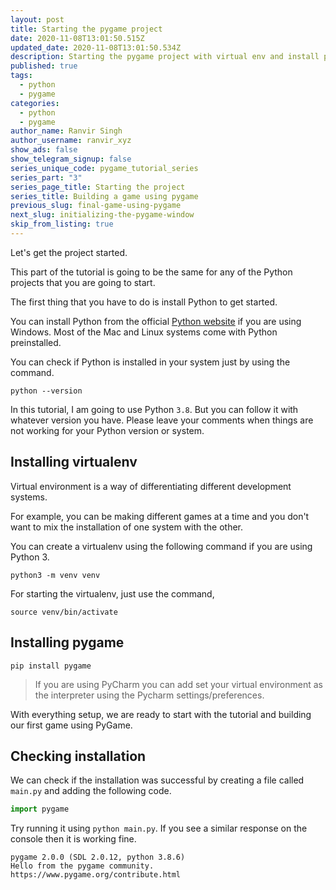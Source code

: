```yaml
---
layout: post
title: Starting the pygame project
date: 2020-11-08T13:01:50.515Z
updated_date: 2020-11-08T13:01:50.534Z
description: Starting the pygame project with virtual env and install pygame
published: true
tags:
  - python
  - pygame
categories:
  - python
  - pygame
author_name: Ranvir Singh
author_username: ranvir_xyz
show_ads: false
show_telegram_signup: false
series_unique_code: pygame_tutorial_series
series_part: "3"
series_page_title: Starting the project
series_title: Building a game using pygame
previous_slug: final-game-using-pygame
next_slug: initializing-the-pygame-window
skip_from_listing: true
---
```

Let's get the project started.

This part of the tutorial is going to be the same for any of the Python projects that you are going to start.

The first thing that you have to do is install Python to get started.

You can install Python from the official [Python website](https://www.python.org/) if you are using Windows. Most of the Mac and Linux systems come with Python preinstalled.

You can check if Python is installed in your system just by using the command.

```shell
python --version
```

In this tutorial, I am going to use Python `3.8`. But you can follow it with whatever version you have. Please leave your comments when things are not working for your Python version or system.

## Installing virtualenv

Virtual environment is a way of differentiating different development systems.

For example, you can be making different games at a time and you don't want to mix the installation of one system with the other.

You can create a virtualenv using the following command if you are using Python 3.

```shell
python3 -m venv venv
```

For starting the virtualenv, just use the command,

```shell
source venv/bin/activate
```

## Installing pygame

```shell
pip install pygame
```

> If you are using PyCharm you can add set your virtual environment as the interpreter using the Pycharm settings/preferences.

With everything setup, we are ready to start with the tutorial and building our first game using PyGame.

## Checking installation

We can check if the installation was successful by creating a file called `main.py` and adding the following code.

```python
import pygame
```

Try running it using `python main.py`. If you see a similar response on the console then it is working fine.

```shell
pygame 2.0.0 (SDL 2.0.12, python 3.8.6)
Hello from the pygame community. https://www.pygame.org/contribute.html
```